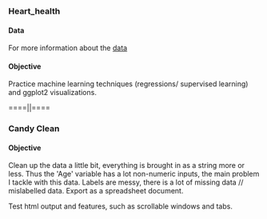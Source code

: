 ### Heart_health

#### Data
For more information about the [data](https://www.kaggle.com/johnsmith88/heart-disease-dataset)

#### Objective
Practice machine learning techniques (regressions/ supervised learning) and ggplot2 visualizations. 

====||====

### Candy Clean

#### Objective
Clean up the data a little bit, everything is brought in as a string more or less. Thus the 'Age' variable has a lot non-numeric inputs, the main problem I tackle with this data. Labels are messy, there is a lot of missing data // mislabelled data. Export as a spreadsheet document. 

Test html output and features, such as scrollable windows and tabs.

